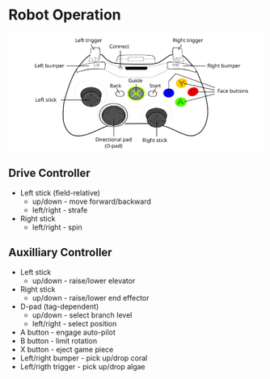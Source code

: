 # Robot Operation
<img src="360_controller.png" width="660px"/>

## Drive Controller
* Left stick (field-relative)
  * up/down - move forward/backward
  * left/right - strafe
* Right stick
  * left/right - spin

## Auxilliary Controller
* Left stick
  * up/down - raise/lower elevator
* Right stick
  * up/down - raise/lower end effector
* D-pad (tag-dependent)
  * up/down - select branch level
  * left/right - select position
* A button - engage auto-pilot
* B button - limit rotation
* X button - eject game piece
* Left/right bumper - pick up/drop coral 
* Left/rigth trigger - pick up/drop algae


